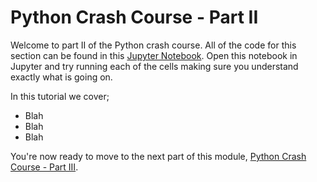# Python Crash Course - Part II
Welcome to part II of the Python crash course. All of the code for this section can be found in this [Jupyter Notebook](Crash-Course-Part-II.ipynb). Open this notebook in Jupyter and try running each of the cells making sure you understand exactly what is going on.

In this tutorial we cover;
- Blah
- Blah
- Blah

You're now ready to move to the next part of this module, [Python Crash Course - Part III](PART-III.md).
